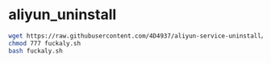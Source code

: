 # aliyun_uninstall
``` bash
wget https://raw.githubusercontent.com/4D4937/aliyun-service-uninstall/master/fuckaly.sh
chmod 777 fuckaly.sh
bash fuckaly.sh
```
